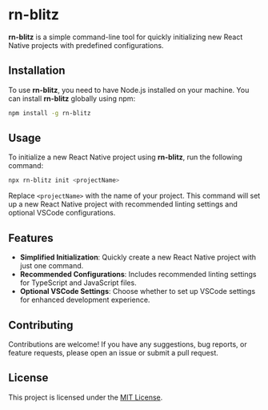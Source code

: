 # rn-blitz

**rn-blitz** is a simple command-line tool for quickly initializing new React Native projects with predefined configurations.

## Installation

To use **rn-blitz**, you need to have Node.js installed on your machine. You can install **rn-blitz** globally using npm:

```bash
npm install -g rn-blitz
```

## Usage

To initialize a new React Native project using **rn-blitz**, run the following command:

```bash
npx rn-blitz init <projectName>
```

Replace `<projectName>` with the name of your project. This command will set up a new React Native project with recommended linting settings and optional VSCode configurations.

## Features

- **Simplified Initialization**: Quickly create a new React Native project with just one command.
- **Recommended Configurations**: Includes recommended linting settings for TypeScript and JavaScript files.
- **Optional VSCode Settings**: Choose whether to set up VSCode settings for enhanced development experience.

## Contributing

Contributions are welcome! If you have any suggestions, bug reports, or feature requests, please open an issue or submit a pull request.

## License

This project is licensed under the [MIT License](LICENSE).
